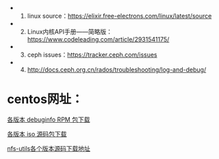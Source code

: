 - 1. linux source：https://elixir.free-electrons.com/linux/latest/source
- 2. Linux内核API手册——简略版：https://www.codeleading.com/article/2931541175/
- 3. ceph issues：https://tracker.ceph.com/issues
- 4. http://docs.ceph.org.cn/rados/troubleshooting/log-and-debug/
# centos网址：

[各版本 debuginfo RPM 包下载](http://debuginfo.centos.org/7/x86_64/)

[各版本 iso 源码包下载](https://vault.centos.org/)

[nfs-utils各个版本源码下载地址](https://sourceforge.net/projects/nfs/files/)

